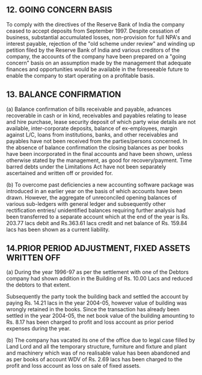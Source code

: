 ## 12. GOING CONCERN BASIS

To comply with the directives of the Reserve Bank of India the company ceased to accept deposits from September 1997. Despite cessation of business, substantial accumulated losses, non-provision for full NPA's and interest payable, rejection of the "old scheme under review" and winding up petition filed by the Reserve Bank of India and various creditors of the company, the accounts of the company have been prepared on a "going concern" basis on an assumption made by the management that adequate finances and opportunities would be available in the foreseeable future to enable the company to start operating on a profitable basis.

## 13. BALANCE CONFIRMATION

(a) Balance confirmation of bills receivable and payable, advances recoverable in cash or in kind, receivables and payables relating to lease and hire purchase, lease security deposit of which party wise details are not available, inter-corporate deposits, balance of ex-employees, margin against L/C, loans from institutions, banks, and other receivables and payables have not been received from the parties/persons concerned. In the absence of balance confirmation the closing balances as per books have been incorporated in the final accounts and have been shown, unless otherwise stated by the management, as good for recovery/payment. Time barred debts under the Limitations Act have not been separately ascertained and written off or provided for.

(b) To overcome past deficiencies a new accounting software package was introduced in an earlier year on the basis of which accounts have been drawn. However, the aggregate of unreconciled opening balances of various sub-ledgers with general ledger and subsequently other rectification entries/ unidentified balances requiring further analysis had been transferred to a separate account which at the end of the year is Rs. 203.77 lacs debit and Rs.363.61 lacs credit and net balance of Rs. 159.84 lacs has been shown as a current liability.

## 14.PRIOR PERIOD ADJUSTMENT, FIXED ASSETS WRITTEN OFF

(a) During the year 1996-97 as per the settlement with one of the Debtors company had shown addition in the Building of Rs. 10.00 Lacs and reduced the debtors to that extent.

Subsequently the party took the building back and settled the account by paying Rs. 14.21 lacs in the year 2004-05, however value of building was wrongly retained in the books. Since the transaction has already been settled in the year 2004-05, the net book value of the building amounting to Rs. 8.17 has been charged to profit and loss account as prior period expenses during the year.

(b) The company has vacated its one of the office due to legal case filled by Land Lord and all the temporary structure, furniture and fixture and plant and machinery which was of no realisable value has been abandoned and as per books of account WDV of Rs. 2.69 lacs has been charged to the profit and loss account as loss on sale of fixed assets.